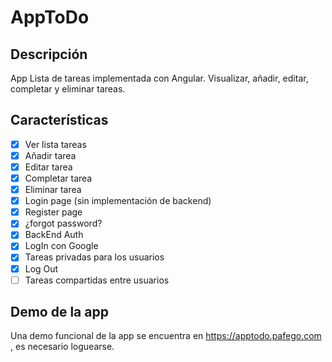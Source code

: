 # AppToDo

## Descripción
App Lista de tareas implementada con Angular. Visualizar, añadir, editar, completar y eliminar tareas.

## Características
- [x] Ver lista tareas
- [x] Añadir tarea
- [x] Editar tarea
- [x] Completar tarea
- [x] Eliminar tarea
- [x] Login page (sin implementación de backend)
- [x] Register page
- [x] ¿forgot password?
- [x] BackEnd Auth
- [x] LogIn con Google
- [x] Tareas privadas para los usuarios
- [x] Log Out
- [ ] Tareas compartidas entre usuarios

## Demo de la app
Una demo funcional de la app se encuentra en https://apptodo.pafego.com , es necesario loguearse.

